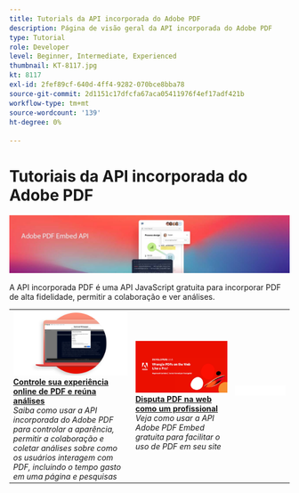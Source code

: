 ```yaml
---
title: Tutorials da API incorporada do Adobe PDF
description: Página de visão geral da API incorporada do Adobe PDF
type: Tutorial
role: Developer
level: Beginner, Intermediate, Experienced
thumbnail: KT-8117.jpg
kt: 8117
exl-id: 2fef89cf-640d-4ff4-9282-070bce8bba78
source-git-commit: 2d1151c17dfcfa67aca05411976f4ef17adf421b
workflow-type: tm+mt
source-wordcount: '139'
ht-degree: 0%

---
```


# Tutoriais da API incorporada do Adobe PDF

![Banner da API incorporada do PDF](../assets/pdfembedhero.jpg)

A API incorporada PDF é uma API JavaScript gratuita para incorporar PDF de alta fidelidade, permitir a colaboração e ver análises.

<table style="table-layout:fixed">
<tr>
 <td>
   <a href="controlpdfexperience.md">
      <img alt="Controle sua experiência online de PDF e reúna análises" src="assets/ControlPDF_thumb.png" />
   </a>
    <div>
   <a href="controlpdfexperience.md"><strong>Controle sua experiência online de PDF e reúna análises</strong></a>
    </div>
    <em>Saiba como usar a API incorporada do Adobe PDF para controlar a aparência, permitir a colaboração e coletar análises sobre como os usuários interagem com PDF, incluindo o tempo gasto em uma página e pesquisas</em>
    <br>
  </td>
  <td>
   <a href="https://experienceleague.adobe.com/docs/adobe-developers-live-events/events/2021/oct2021/pdf-embed-api.html">
      <img alt="Disputa PDF na web como um profissional" src="assets/Wrangle_1280.png" />
   </a>
    <div>
   <a href="https://experienceleague.adobe.com/docs/adobe-developers-live-events/events/2021/oct2021/pdf-embed-api.html"><strong>Disputa PDF na web como um profissional</strong></a>
    </div>
    <em>Veja como usar a API Adobe PDF Embed gratuita para facilitar o uso de PDF em seu site</em>
    <br>
  </td>
  <td>
    <img alt="Espaçador" src="../assets/WhiteBanner_Placeholder.png" />
    <div>
    <br>
  </td>
</tr>
</table>
